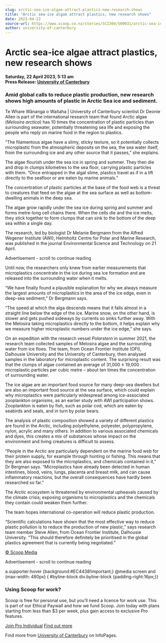 ```yaml
---
slug: arctic-sea-ice-algae-attract-plastics-new-research-shows
title: "Arctic sea-ice algae attract plastics, new research shows"
date: 2023-04-22
source-url: https://www.scoop.co.nz/stories/SC2304/S00031/arctic-sea-ice-algae-attract-plastics-new-research-shows.htm
author: university-of-canterbury
---
```

Arctic sea-ice algae attract plastics, new research shows
=========================================================

**Saturday, 22 April 2023, 5:13 am**  
**Press Release: [University of Canterbury](https://info.scoop.co.nz/University_of_Canterbury)**

### Amid global calls to reduce plastic production, new research shows high amounts of plastic in Arctic Sea ice and sediment.

Te Whare Wānanga o Waitaha | University of Canterbury scientist Dr Deonie Allen is part of the international research team that found Arctic algae (_Melosira arctica_) has 10 times the concentration of plastic particles than surrounding seawater, potentially threatening sea life and exposing the people who reply on marine food in the region to plastics.

“The filamentous algae have a slimy, sticky texture, so it potentially collects microplastic from the atmospheric deposits on the sea, the sea water itself, from the surrounding ice and any other source that it passes,” she explains.

The algae flourish under the sea ice in spring and summer. They then die and drop in clumps kilometres to the sea floor, carrying plastic particles with them. “Once entrapped in the algal slime, plastics travel as if in a lift directly to the seafloor or are eaten by marine animals.”

The concentration of plastic particles at the base of the food web is a threat to creatures that feed on the algae at the sea surface as well as bottom-dwelling animals in the deep sea.

The algae grow rapidly under the sea ice during spring and summer and forms metre-long cell chains there. When the cells die and the ice melts, they stick together to form clumps that can sink to the bottom of the deep sea within a single day.

The research, led by biologist Dr Melanie Bergmann from the Alfred Wegener Institute (AWI), Helmholtz Centre for Polar and Marine Research, was published in the journal Environmental Science and Technology on 21 April.

Advertisement - scroll to continue reading





Until now, the researchers only knew from earlier measurements that microplastics concentrate in the ice during sea ice formation and are released into the surrounding water when it melts.

“We have finally found a plausible explanation for why we always measure the largest amounts of microplastics in the area of the ice edge, even in deep-sea sediment,” Dr Bergmann says.

“The speed at which the alga descends means that it falls almost in a straight line below the edge of the ice. Marine snow, on the other hand, is slower and gets pushed sideways by currents so sinks further away. With the Melosira taking microplastics directly to the bottom, it helps explain why we measure higher microplastic numbers under the ice edge,” she says.

On an expedition with the research vessel _Polarstern_ in summer 2021, the research team collected samples of Melosira algae and the surrounding water from ice floes. The team, from Ocean Frontier Institute (OFI), Dalhousie University and the University of Canterbury, then analysed samples in the laboratory for microplastic content. The surprising result was that the clumps of algae contained an average of 31,000 ± 19,000 microplastic particles per cubic metre – about ten times the concentration of surrounding water.

The ice algae are an important food source for many deep-sea dwellers but are also an important food source at the sea surface, which could explain why microplastics were particularly widespread among ice-associated zooplankton organisms, as an earlier study with AWI participation shows. Zooplankton is eaten by fish, such as polar cod, which are eaten by seabirds and seals, and in turn by polar bears.

The analysis of plastic composition showed a variety of different plastics are found in the Arctic, including polyethylene, polyester, polypropylene, nylon, acrylic and many others. In addition to various associated chemicals and dyes, this creates a mix of substances whose impact on the environment and living creatures is difficult to assess.

“People in the Arctic are particularly dependent on the marine food web for their protein supply, for example through hunting or fishing. This means that they are also exposed to the microplastics, and chemicals contained in it,” Dr Bergman says. “Microplastics have already been detected in human intestines, blood, veins, lungs, placenta and breast milk, and can cause inflammatory reactions, but the overall consequences have hardly been researched so far.”

The Arctic ecosystem is threatened by environmental upheavals caused by the climate crisis; exposing organisms to microplastics and the chemicals they contain could weaken them further.

The team hopes international co-operation will reduce plastic production.

“Scientific calculations have shown that the most effective way to reduce plastic pollution is to reduce the production of new plastic,” says research team member Steve Allen, from Ocean Frontier Institute, Dalhousie University. “This should therefore definitely be prioritised in the global plastics agreement that is currently being negotiated.”

[© Scoop Media](http://www.scoop.co.nz/about/terms.html)  

Advertisement - scroll to continue reading



a.supporter:hover {background:#EC4438!important;} @media screen and (max-width: 480px) { #byline-block div.byline-block {padding-right:16px;}}

### Using Scoop for work?

Scoop is free for personal use, but you’ll need a licence for work use. This is part of our Ethical Paywall and how we fund Scoop. Join today with plans starting from less than $3 per week, plus gain access to exclusive _Pro_ features.  
  
[Join Pro Individual](https://pro.scoop.co.nz/Individual/?from=ProIn24) [Find out more](https://pro.scoop.co.nz/using-scoop-for-work/?from=ProIn24)

Find more from [University of Canterbury](https://info.scoop.co.nz/University_of_Canterbury) on InfoPages.